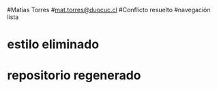 #Matias Torres
#mat.torres@duocuc.cl
#Conflicto resuelto
#navegación lista
# estilo eliminado
# repositorio regenerado